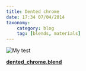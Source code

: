 ```yaml
---
title: Dented chrome
date: 17:34 07/04/2014 
taxonomy:
    category: blog
    tag: [blends, materials]
---
```

![My test][5]

[**dented_chrome.blend**][6]

  [5]: http://i.stack.imgur.com/vMEiM.jpg
  [6]: http://files.manujarvinen.com/dented_chrome.blend